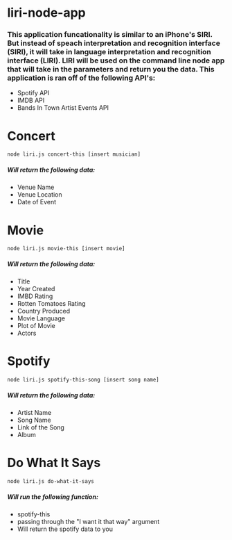 # liri-node-app

### This application funcationality is similar to an iPhone's SIRI. But instead of speach interpretation and recognition interface (SIRI), it will take in language interpretation and recognition interface (LIRI). LIRI will be used on the command line node app that will take in the parameters and return you the data. This application is ran off of the following API's:

* Spotify API
* IMDB API
* Bands In Town Artist Events API


# Concert

`node liri.js concert-this [insert musician]`

##### Will return the following data:
* Venue Name
* Venue Location
* Date of Event

# Movie

`node liri.js movie-this [insert movie]`

##### Will return the following data:
* Title
* Year Created
* IMBD Rating
* Rotten Tomatoes Rating
* Country Produced
* Movie Language
* Plot of Movie
* Actors

# Spotify

`node liri.js spotify-this-song [insert song name]`

##### Will return the following data:
* Artist Name
* Song Name
* Link of the Song
* Album

# Do What It Says

`node liri.js do-what-it-says`

##### Will run the following function:
* spotify-this
* passing through the "I want it that way" argument
* Will return the spotify data to you